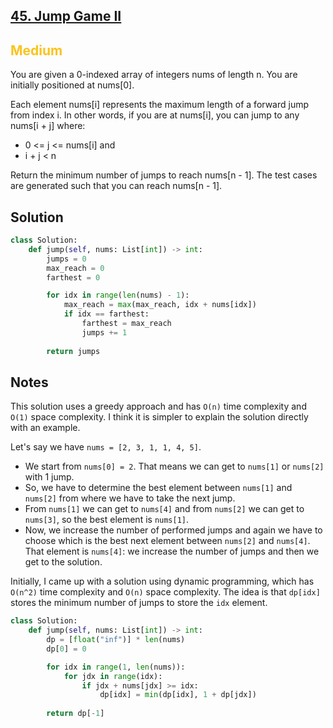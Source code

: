 ## [45. Jump Game II](https://leetcode.com/problems/jump-game-ii/)

<h2 style="color:#fac31d">Medium</h2>

You are given a 0-indexed array of integers nums of length n. You are initially positioned at nums[0].

Each element nums[i] represents the maximum length of a forward jump from index i. In other words, if you are at nums[i], you can jump to any nums[i + j] where:

- 0 <= j <= nums[i] and
- i + j < n

Return the minimum number of jumps to reach nums[n - 1]. The test cases are generated such that you can reach nums[n - 1].

## Solution
```python
class Solution:
    def jump(self, nums: List[int]) -> int:
        jumps = 0
        max_reach = 0
        farthest = 0

        for idx in range(len(nums) - 1):
            max_reach = max(max_reach, idx + nums[idx])
            if idx == farthest:
                farthest = max_reach
                jumps += 1
        
        return jumps
```

## Notes
This solution uses a greedy approach and has `O(n)` time complexity and `O(1)` space complexity. I think it is simpler to explain the solution directly with an example.

Let's say we have `nums = [2, 3, 1, 1, 4, 5]`.

- We start from `nums[0] = 2`. That means we can get to `nums[1]` or `nums[2]` with 1 jump. 
- So, we have to determine the best element between `nums[1]` and `nums[2]` from where we have to take the next jump. 
- From `nums[1]` we can get to `nums[4]` and from `nums[2]` we can get to `nums[3]`, so the best element is `nums[1]`. 
- Now, we increase the number of performed jumps and again we have to choose which is the best next element between `nums[2]` and `nums[4]`. That element is `nums[4]`: we increase the number of jumps and then we get to the solution.


Initially, I came up with a solution using dynamic programming, which has `O(n^2)` time complexity and `O(n)` space complexity. The idea is that `dp[idx]` stores the minimum number of jumps to store the `idx` element.

```python
class Solution:
    def jump(self, nums: List[int]) -> int:
        dp = [float("inf")] * len(nums)
        dp[0] = 0

        for idx in range(1, len(nums)):
            for jdx in range(idx):
                if jdx + nums[jdx] >= idx:
                    dp[idx] = min(dp[idx], 1 + dp[jdx])
        
        return dp[-1]
```